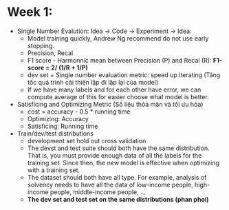# **Week 1:**
   + Single Number Evalution: Idea -> Code -> Experiment -> Idea:
       + Model training quickly, Andrew Ng recommend do not use early stopping. 
       + Precision, Recal
       + F1 score - Harmonnic mean between Precision (P) and Recal (R): **F1-score = 2/ (1/R + 1/P)**
       + dev set + Single number evaluation metric: speed up iterating (Tăng tốc quá trình cải thiện lặp đi lặp lại của model)
       + If we have many labels and for each other have error, we can compute average of this for easier choose what model is better.
   + Satisficing and Optimizing Metric (Số liệu thỏa mãn và tối ưu hóa)
       + cost = accuracy - 0.5 * running time
       + Optimizing: Accuracy
       + Satisficing: Running time
   + Train/dev/test distributions
       + development set hold out cross validation
       + The devst and test suite should both have the same distribution. That is, you must provide enough data of all the labels for the training set. Since then, the new model is effective when optimizing with a training set.
       + The dataset should both have all type. For example, analysis of solvency needs to have all the data of low-income people, high-income people, middle-income people, ...
       + **The dev set and test set on the same distributions (phan phoi)**
